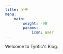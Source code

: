 ```yaml
---
title: 关于
menu:
    main: 
        weight: -90
        params:
            icon: user
---
```


Welcome to Tyritic's Blog.
